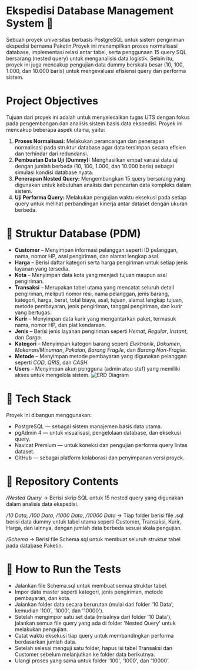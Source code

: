 # Ekspedisi Database Management System 🚚
Sebuah proyek universitas berbasis PostgreSQL untuk sistem pengiriman ekspedisi bernama Paketin.Proyek ini menampilkan proses normalisasi database, implementasi relasi antar tabel, serta penggunaan 15 query SQL bersarang (nested query) untuk menganalisis data logistik. Selain itu, proyek ini juga mencakup pengujian data dummy berskala besar (10, 100, 1.000, dan 10.000 baris) untuk mengevaluasi efisiensi query dan performa sistem.
# Project Objectives
Tujuan dari proyek ini adalah untuk menyelesaikan tugas UTS dengan fokus pada pengembangan dan analisis sistem basis data ekspedisi. Proyek ini mencakup beberapa aspek utama, yaitu:
1. **Proses Normalisasi:** Melakukan perancangan dan penerapan normalisasi pada struktur database agar data tersimpan secara efisien dan terhindar dari redundansi.
2. **Pembuatan Data Uji (Dummy):** Menghasilkan empat variasi data uji dengan jumlah berbeda (10, 100, 1.000, dan 10.000 baris) sebagai simulasi kondisi database nyata.
3. **Penerapan Nested Query:** Mengembangkan 15 query bersarang yang digunakan untuk kebutuhan analisis dan pencarian data kompleks dalam sistem.
4. **Uji Performa Query:** Melakukan pengujian waktu eksekusi pada setiap query untuk melihat perbandingan kinerja antar dataset dengan ukuran berbeda.
# 🧩 Struktur Database (PDM)
* **Customer** – Menyimpan informasi pelanggan seperti ID pelanggan, nama, nomor HP, asal pengiriman, dan alamat lengkap asal.
* **Harga** – Berisi daftar kategori serta harga pengiriman untuk setiap jenis layanan yang tersedia.
* **Kota** – Menyimpan data kota yang menjadi tujuan maupun asal pengiriman.
* **Transaksi** – Merupakan tabel utama yang mencatat seluruh detail pengiriman, meliputi nomor resi, nama pelanggan, jenis barang, kategori, harga, berat, total biaya, asal, tujuan, alamat lengkap tujuan, metode pembayaran, jenis pengiriman, tanggal pengiriman, dan kurir yang bertugas.
* **Kurir** – Menyimpan data kurir yang mengantarkan paket, termasuk nama, nomor HP, dan plat kendaraan.
* **Jenis** – Berisi jenis layanan pengiriman seperti *Hemat*, *Regular*, *Instant*, dan *Cargo*.
* **Kategori** – Menyimpan kategori barang seperti *Elektronik*, *Dokumen*, *Makanan/Minuman*, *Pakaian*, *Barang Fragile*, dan *Barang Non-Fragile*.
* **Metode** – Menyimpan metode pembayaran yang digunakan pelanggan seperti *COD*, *QRIS*, dan *CASH*.
* **Users** – Menyimpan akun pengguna (admin atau staf) yang memiliki akses untuk mengelola sistem.
![ERD Diagram]([https://i.imgur.com/namagambar.png](https://drive.google.com/file/d/11CBjAaBUkoOwX1D6EDlsZ_53di8AJWaC/view?usp=sharing))

# 🧰 Tech Stack
Proyek ini dibangun menggunakan:
* PostgreSQL — sebagai sistem manajemen basis data utama.
* pgAdmin 4 — untuk visualisasi, pengelolaan database, dan eksekusi query.
* Navicat Premium — untuk koneksi dan pengujian performa query lintas dataset.
* GitHub — sebagai platform kolaborasi dan penyimpanan versi proyek.
# 📂 Repository Contents
*/Nested Query* → Berisi skrip SQL untuk 15 nested query yang digunakan dalam analisis data ekspedisi.

*/10 Data, /100 Data, /1000 Data, /10000 Data* → Tiap folder berisi file .sql berisi data dummy untuk tabel utama seperti Customer, Transaksi, Kurir, Harga, dan lainnya, dengan jumlah data berbeda sesuai skala pengujian.

*/Schema* → Berisi file Schema.sql untuk membuat seluruh struktur tabel pada database Paketin.
# 🧪 How to Run the Tests
* Jalankan file Schema.sql untuk membuat semua struktur tabel.
* Impor data master seperti kategori, jenis pengiriman, metode pembayaran, dan kota.
* Jalankan folder data secara berurutan (mulai dari folder '10 Data', kemudian '100', '1000', dan '10000').
* Setelah mengimpor satu set data (misalnya dari folder '10 Data'), jalankan semua file query yang ada di folder 'Nested Query' untuk melakukan pengujian.
* Catat waktu eksekusi tiap query untuk membandingkan performa berdasarkan jumlah data.
* Setelah selesai menguji satu folder, hapus isi tabel Transaksi dan Customer sebelum melanjutkan ke folder data berikutnya.
* Ulangi proses yang sama untuk folder '100', '1000', dan '10000'.







